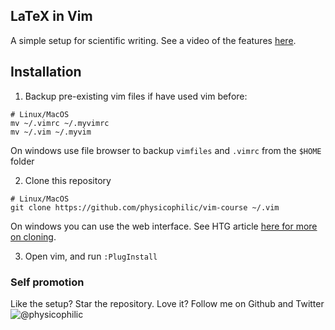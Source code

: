 

## LaTeX in Vim

A simple setup for scientific writing.
See a video of the features [here](https://www.youtube.com/watch?v=hpQBHVaFE1I). 


## Installation

1. Backup pre-existing vim files if have used vim before:

```
# Linux/MacOS
mv ~/.vimrc ~/.myvimrc
mv ~/.vim ~/.myvim
```

On windows use file browser to backup `vimfiles` and `.vimrc` from the `$HOME` folder


2. Clone this repository

```
# Linux/MacOS
git clone https://github.com/physicophilic/vim-course ~/.vim
```

On windows you can use the web interface.  See HTG article [here for more on cloning](https://www.howtogeek.com/451360/how-to-clone-a-github-repository/).

3. Open vim, and run `:PlugInstall` 




### Self promotion

Like the setup? Star the repository. Love it? Follow me on Github and Twitter ![@physicophilic](https://twitter.com/physicophilic)

